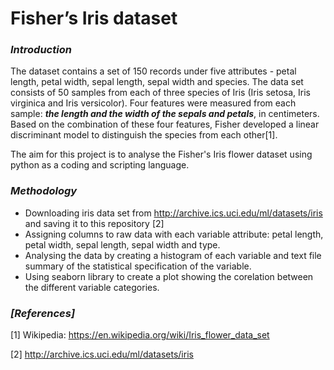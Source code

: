 
#  Fisher’s Iris dataset

### _Introduction_

The dataset contains a set of 150 records under five attributes - petal length, petal width, sepal length, sepal width and species.
The data set consists of 50 samples from each of three species of Iris (Iris setosa, Iris virginica and Iris versicolor). Four features were measured from each sample: **_the length and the width of the sepals and petals_**, in centimeters. Based on the combination of these four features, Fisher developed a linear discriminant model to distinguish the species from each other[1].

The aim for this project is to analyse the Fisher's Iris flower dataset using python as a coding and scripting language.

### _Methodology_

* Downloading iris data set from http://archive.ics.uci.edu/ml/datasets/iris and saving it to this repository [2]
* Assigning columns to raw data with each variable attribute: petal length, petal width, sepal length, sepal width and type.
* Analysing the data by creating a histogram of each variable and text file summary of the statistical specification of the variable.
* Using seaborn library to create a plot showing the corelation between the different variable categories.












### *[References]*

[1] Wikipedia: https://en.wikipedia.org/wiki/Iris_flower_data_set

[2] http://archive.ics.uci.edu/ml/datasets/iris

